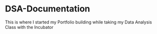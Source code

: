# DSA-Documentation
This is where I started my Portfolio building while taking my Data Analysis Class with the Incubator
